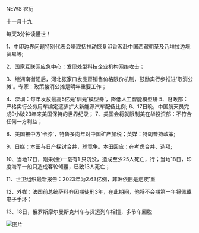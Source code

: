 NEWS 农历

十一月十九

每天3分钟读懂世！

1、中印边界问题特别代表会唔取括推动恢复印香客赴中国西藏朝圣及乃堆拉边境贸易等;

2、国家互联网应急中心：发现处型科技企业机构网络攻击；

3、继湖南衡阳后，河北张家口发品房销售价格限价机制，鼓励实行步推进'取消公摊'。专家：政策接消公摊是明年重要工作；

4、深圳：每年发放最高5亿元'训元'模型券'，降低人工智能模型研 5、财政部：严格实行公务用车编定逐步扩大新能源汽车配备比例; 6、17日晚，中国航天员完成9小破23年来美国保持的世界纪录； 7、美国会将就限制美在华投资部：不符合任何一方利益；

8、美国被中方'卡脖'，特鲁多向年对中国矿产加税；英媒：特朗普持政策;

9、日媒：本田与日产探讨合并，球竞争。本田回应：在考虑合并、选项;

10、当地17日，刚果(金)一载有1 只沉没，造成至少25人死亡，行；当地18日，印度海军一船只造成客轮倾覆，已致13人死亡；

11、世卫组织最新报告：2023年为2.63亿例，非洲依旧是疤疾'重

12、外媒：法国前总统萨科齐因期徒刑3年，在此期间，他将不会期第一年将佩戴电子手环；

13、18日，俄罗斯摩尔曼斯克州车与货运列车相撞，多节车厢脱

![图片](https://api.03c3.cn/api/zb)
